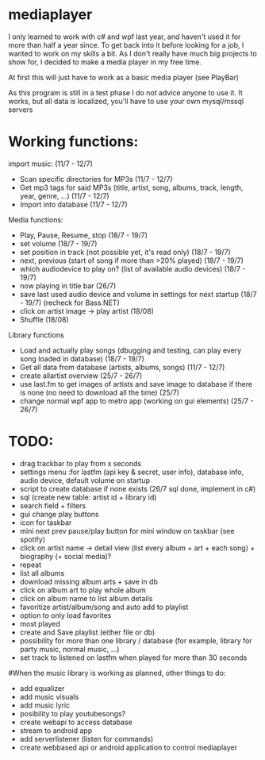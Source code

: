# mediaplayer

I only learned to work with c# and wpf last year, and haven't used it for more than half a year since.
To get back into it before looking for a job, I wanted to work on my skills a bit.
As I don't really have much big projects to show for, I decided to make a media player in my free time.

At first this will just have to work as a basic media player
(see PlayBar)

As this program is still in a test phase I do not advice anyone to use it. It works, but all data is localized, you'll have to use your own mysql/mssql servers

# Working functions:
import music: (11/7 - 12/7)
+ Scan specific directories for MP3s (11/7 - 12/7)
+ Get mp3 tags for said MP3s (title, artist, song, albums, track, length, year, genre, ...) (11/7 - 12/7)
+ Import into database (11/7 - 12/7)

Media functions:
+ Play, Pause, Resume, stop (18/7 - 19/7)
+ set volume (18/7 - 19/7)
+ set position in track (not possible yet, it's read only) (18/7 - 19/7)
+ next, previous (start of song if more than >20% played) (18/7 - 19/7)
+ which audiodevice to play on? (list of available audio devices) (18/7 - 19/7)
+ now playing in title bar (26/7)
+ save last used audio device and volume in settings for next startup (18/7 - 19/7) (recheck for Bass.NET)
+ click on artist image -> play artist (18/08)
+ Shuffle (18/08)

Library functions
+ Load and actually play songs (dbugging and testing, can play every song loaded in database) (18/7 - 19/7)
+ Get all data from database (artists, albums, songs) (11/7 - 12/7)
+ create allartist overview (25/7 - 26/7)
+ use last.fm to get images of artists and save image to database if there is none (no need to download all the time) (25/7)
+ change normal wpf app to metro app (working on gui elements) (25/7 - 26/7)




# TODO:
+ drag trackbar to play from x seconds
+ settings menu :for lastfm (api key & secret, user info), database info, audio device, default volume on startup
+ script to create database if none exists (26/7 sql done, implement in c#)
+ sql (create new table: artist id + library id)
+ search field + filters
+ gui change play buttons
+ icon for taskbar
+ mini next prev pause/play button for mini window on taskbar (see spotify)
+ click on artist name -> detail view (list every album + art + each song) + biography (+ social media)?
+ repeat
+ list all albums
+ download missing album arts + save in db
+ click on album art to play whole album
+ click on album name to list album details
+ favoritize artist/album/song and auto add to playlist
+ option to only load favorites
+ most played
+ create and Save playlist (either file or db)
+ possibility for more than one library / database (for example, library for party music, normal music, ...)
+ set track to listened on lastfm when played for more than 30 seconds




#When the music library is working as planned, other things to do: 
+ add equalizer
+ add music visuals
+ add music lyric
+ posibility to play youtubesongs?
+ create webapi to access database
+ stream to android app
+ add serverlistener (listen for commands)
+ create webbased api or android application to control mediaplayer